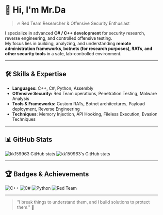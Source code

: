 # 👋 Hi, I'm Mr.Da

> 🔥 Red Team Researcher & Offensive Security Enthusiast  

I specialize in advanced **C# / C++ development** for security research, reverse engineering, and controlled offensive testing.  
My focus lies in building, analyzing, and understanding **remote administration frameworks, botnets (for research purposes), RATs, and other security tools** in a safe, lab-controlled environment.  

---

## 🛠 Skills & Expertise

- **Languages:** C++, C#, Python, Assembly  
- **Offensive Security:** Red Team operations, Penetration Testing, Malware Analysis  
- **Tools & Frameworks:** Custom RATs, Botnet architectures, Payload deployment, Reverse Engineering  
- **Techniques:** Memory Injection, API Hooking, Fileless Execution, Evasion Techniques  

---

## 📊 GitHub Stats

![kk159963 GitHub stats](https://github-readme-stats.vercel.app/api?username="kk159963"&show_icons=true&theme=radical)
![kk159963's GitHub stats](https://github-readme-stats.vercel.app/api?username='kk159963'&show_icons=true&theme=radical)




---

## 🏆 Badges & Achievements

![C++](https://img.shields.io/badge/C++-Expert-blue)
![C#](https://img.shields.io/badge/C%23-Expert-blueviolet)
![Python](https://img.shields.io/badge/Python-Advanced-yellow)
![Red Team](https://img.shields.io/badge/RedTeam-Research-red)

---

> "I break things to understand them, and I build solutions to protect them." 🔐
